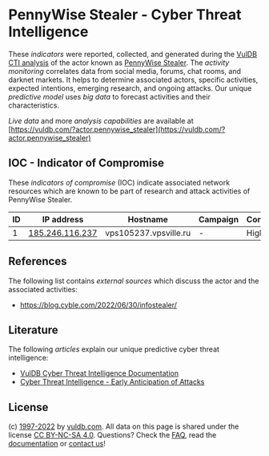 # PennyWise Stealer - Cyber Threat Intelligence

These _indicators_ were reported, collected, and generated during the [VulDB CTI analysis](https://vuldb.com/?kb.cti) of the actor known as [PennyWise Stealer](https://vuldb.com/?actor.pennywise_stealer). The _activity monitoring_ correlates data from social media, forums, chat rooms, and darknet markets. It helps to determine associated actors, specific activities, expected intentions, emerging research, and ongoing attacks. Our unique _predictive model_ uses _big data_ to forecast activities and their characteristics.

_Live data_ and more _analysis capabilities_ are available at [https://vuldb.com/?actor.pennywise_stealer](https://vuldb.com/?actor.pennywise_stealer)

## IOC - Indicator of Compromise

These _indicators of compromise_ (IOC) indicate associated network resources which are known to be part of research and attack activities of PennyWise Stealer.

ID | IP address | Hostname | Campaign | Confidence
-- | ---------- | -------- | -------- | ----------
1 | [185.246.116.237](https://vuldb.com/?ip.185.246.116.237) | vps105237.vpsville.ru | - | High

## References

The following list contains _external sources_ which discuss the actor and the associated activities:

* https://blog.cyble.com/2022/06/30/infostealer/

## Literature

The following _articles_ explain our unique predictive cyber threat intelligence:

* [VulDB Cyber Threat Intelligence Documentation](https://vuldb.com/?kb.cti)
* [Cyber Threat Intelligence - Early Anticipation of Attacks](https://www.scip.ch/en/?labs.20201022)

## License

(c) [1997-2022](https://vuldb.com/?kb.changelog) by [vuldb.com](https://vuldb.com/?kb.about). All data on this page is shared under the license [CC BY-NC-SA 4.0](https://creativecommons.org/licenses/by-nc-sa/4.0/). Questions? Check the [FAQ](https://vuldb.com/?kb.faq), read the [documentation](https://vuldb.com/?kb) or [contact us](https://vuldb.com/?contact)!
